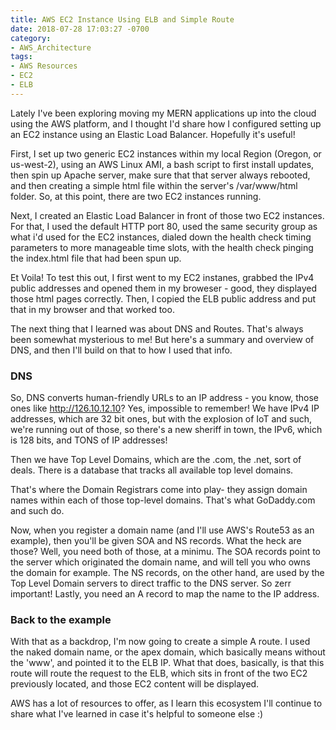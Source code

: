 ```yaml
---
title: AWS EC2 Instance Using ELB and Simple Route
date: 2018-07-28 17:03:27 -0700
category: 
- AWS_Architecture
tags: 
- AWS Resources
- EC2
- ELB
---
```


Lately I've been exploring moving my MERN applications up into the cloud using the AWS platform, and I thought I'd share how I configured setting up an EC2 instance using an Elastic Load Balancer. Hopefully it's useful!

First, I set up two generic EC2 instances within my local Region (Oregon, or us-west-2), using an AWS Linux AMI, a bash script to first install updates, then spin up Apache server, make sure that that server always rebooted, and then creating a simple html file within the server's /var/www/html folder. So, at this point, there are two EC2 instances running.

Next, I created an Elastic Load Balancer in front of those two EC2 instances. For that, I used the default HTTP port 80, used the same security group as what i'd used for the EC2 instances, dialed down the health check timing parameters to more manageable time slots, with the health check pinging the index.html file that had been spun up. 

Et Voila! To test this out, I first went to my EC2 instanes, grabbed the IPv4 public addresses and opened them in my broweser - good, they displayed those html pages correctly. Then, I copied the ELB public address and put that in my browser and that worked too.

The next thing that I learned was about DNS and Routes. That's always been somewhat mysterious to me! But here's a summary and overview of DNS, and then I'll build on that to how I used that info.

### DNS
So, DNS converts human-friendly URLs to an IP address - you know, those ones like http://126.10.12.10? Yes, impossible to remember! We have IPv4 IP addresses, which are 32 bit ones, but with the explosion of IoT and such, we're running out of those, so there's a new sheriff in town, the IPv6, which is 128 bits, and TONS of IP addresses!

Then we have Top Level Domains, which are the .com, the .net, sort of deals. There is a database that tracks all available top level domains.

That's where the Domain Registrars come into play- they assign domain names within each of those top-level domains. That's what GoDaddy.com and such do.

Now, when you register a domain name (and I'll use AWS's Route53 as an example), then you'll be given SOA and NS records. What the heck are those? Well, you need both of those, at a minimu. The SOA records point to the server which originated the domain name, and will tell you who owns the domain for example. The NS records, on the other hand, are used by the Top Level Domain servers to direct traffic to the DNS server. So zerr important! Lastly, you need an A record to map the name to the IP address.

### Back to the example
With that as a backdrop, I'm now going to create a simple A route. I used the naked domain name, or the apex domain, which basically means without the 'www', and pointed it to the ELB IP. What that does, basically, is that this route will route the request to the ELB, which sits in front of the two EC2 previously located, and those EC2 content will be displayed. 

AWS has a lot of resources to offer, as I learn this ecosystem I'll continue to share what I've learned in case it's helpful to someone else :)




